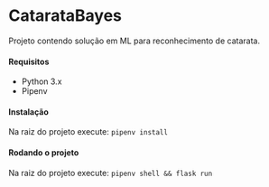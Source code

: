 # CatarataBayes

Projeto contendo solução em ML para reconhecimento de catarata.

#### Requisitos
  - Python 3.x
  - Pipenv

#### Instalação

Na raiz do projeto execute: `pipenv install`

#### Rodando o projeto

Na raiz do projeto execute: `pipenv shell && flask run`
